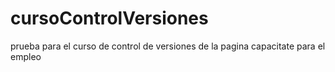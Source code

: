# cursoControlVersiones
prueba para el curso de control  de versiones de la pagina capacitate para el empleo
